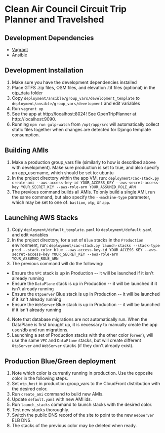 Clean Air Council Circuit Trip Planner and Travelshed
=====================================================


Development Dependencies
------------------------

* [Vagrant](http://www.vagrantup.com)
* [Ansible](http://www.ansible.com)

Development Installation
------------------------

1. Make sure you have the development dependencies installed
2. Place GTFS .zip files, OSM files, and elevation .tif files (optional) in the otp_data folder
3. Copy `deployment/ansible/group_vars/development_template` to `deployment/ansible/group_vars/development` and edit variables
4. Run `vagrant up`
5. See the app at http://localhost:8024! See OpenTripPlanner at http://localhost:9090.
6. Running `npm run gulp-watch` from `/opt/app/src` will automatically collect static files together when changes are detected for Django template consumption.

Building AMIs
------------------------
1. Make a production group_vars file (similarly to how is described above with development). Make sure production is set to true, and also specify an app_username, which should be set to: ubuntu
2. In the project directory within the app VM, run: `deployment/cac-stack.py create-ami --aws-access-key-id YOUR_ACCESS_KEY --aws-secret-access-key YOUR_SECRET_KEY --aws-role-arn YOUR_ASSUMED_ROLE_ARN`
3. The previous command builds all AMIs. To only build a single AMI, run the same command, but also specify the `--machine-type` parameter, which may be set to one of: `bastion`, `otp`, or `app`.

Launching AWS Stacks
------------------------
1. Copy `deployment/default_template.yaml` to `deployment/default.yaml` and edit variables
2. In the project directory, for a set of `Blue` stacks in the `Production` environment, run: `deployment/cac-stack.py launch-stacks --stack-type prod --stack-color blue --aws-access-key-id YOUR_ACCESS_KEY --aws-secret-access-key YOUR_SECRET_KEY --aws-role-arn YOUR_ASSUMED_ROLE_ARN`
3. The previous command will do the following:
 * Ensure the `VPC` stack is up in Production -- it will be launched if it isn't already running
 * Ensure the `DataPlane` stack is up in Production -- it will be launched if it isn't already running
 * Ensure the `OtpServer` Blue stack is up in Production -- it will be launched if it isn't already running
 * Ensure the `WebServer` Blue stack is up in Production -- it will be launched if it isn't already running
4. Note that database migrations are not automatically run. When the DataPlane is first brought up, it is necessary to manually create the app user/db and run migrations.
5. Launching a set of Production stacks with the other color (`Green`), will use the same `VPC` and `DataPlane` stacks, but will create different `OtpServer` and `WebServer` stacks (if they don't already exist).

Production Blue/Green deployment
--------------------------------
1. Note which color is currently running in production. Use the opposite color in the following steps.
2. Set `otp_host` in production group_vars to the CloudFront distribution with the desired color.
3. Run `create_ami` command to build new AMIs.
4. Update `default.yaml` with new AMI ids.
5. Run `launch_stacks` command to launch stacks with the desired color.
6. Test new stacks thoroughly.
7. Switch the public DNS record of the site to point to the new `WebServer` ELB DNS.
8. The stacks of the previous color may be deleted when ready.
